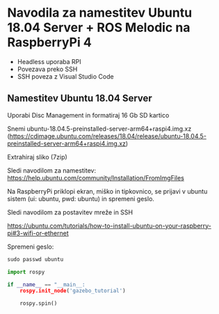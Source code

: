 # Navodila za namestitev Ubuntu 18.04 Server + ROS Melodic na RaspberryPi 4 

- Headless uporaba RPI 
- Povezava preko SSH 
- SSH poveza z Visual Studio Code 

 

## Namestitev Ubuntu 18.04 Server 

Uporabi Disc Management in formatiraj 16 Gb SD kartico 

Snemi ubuntu-18.04.5-preinstalled-server-arm64+raspi4.img.xz (https://cdimage.ubuntu.com/releases/18.04/release/ubuntu-18.04.5-preinstalled-server-arm64+raspi4.img.xz)

Extrahiraj sliko (7zip) 

Sledi navodilom za namestitev: https://help.ubuntu.com/community/Installation/FromImgFiles 

Na RaspberryPi priklopi ekran, miško in tipkovnico, se prijavi v ubuntu sistem (ui: ubuntu, pwd: ubuntu) in spremeni geslo.

Sledi navodilom za postavitev mreže in SSH 

https://ubuntu.com/tutorials/how-to-install-ubuntu-on-your-raspberry-pi#3-wifi-or-ethernet 


Spremeni geslo: 

```python
sudo passwd ubuntu 
```

```python
import rospy

if __name__ == "__main__:
    rospy.init_node('gazebo_tutorial')

    rospy.spin()

```


